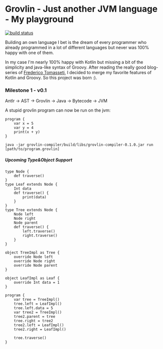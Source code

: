 # Grovlin - Just another JVM language - My playground
[![build status](https://gitlab.com/arturbosch/Grovlin/badges/master/build.svg)](https://gitlab.com/arturbosch/Grovlin/commits/master)

Building an own language I bet is the dream of every programmer who already programmed in a lot of different languages but never was 100% happy with one of them.

In my case I'm nearly 100% happy with Kotlin but missing a bit of the simplicity and java-like syntax of Groovy. After reading the really good blog-series of [Frederico Tomasseti](https://tomassetti.me/getting-started-with-antlr-building-a-simple-expression-language/), I decided
to merge my favorite features of Kotlin and Groovy. So this project was born :).

### Milestone 1 - v0.1

Antlr -> AST -> Grovlin -> Java -> Bytecode -> JVM

A stupid grovlin program can now be run on the jvm:

```
program {
    var x = 5
    var y = 4
    print(x + y)
}
```

`java -jar grovlin-compiler/build/libs/grovlin-compiler-0.1.0.jar run [path/to/program.grovlin]`

##### Upcoming Type&Object Support

```
type Node {
    def traverse()
}
type Leaf extends Node {
    Int data
    def traverse() {
        print(data)
    }
}
type Tree extends Node {
    Node left
    Node right
    Node parent
    def traverse() {
        left.traverse()
        right.traverse()
    }
}

object TreeImpl as Tree {
    override Node left
    override Node right
    override Node parent
}

object LeafImpl as Leaf {
    override Int data = 1
}

program {
    var tree = TreeImpl()
    tree.left = LeafImpl()
    tree.left.data = 5
    var tree2 = TreeImpl()
    tree2.parent = tree
    tree.right = tree2
    tree2.left = LeafImpl()
    tree2.right = LeafImpl()

    tree.traverse()
}
```